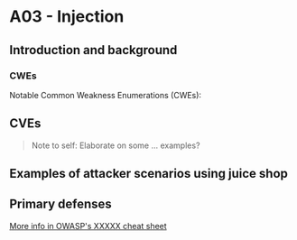 # A03 - Injection

## Introduction and background

### CWEs

Notable Common Weakness Enumerations (CWEs):

## CVEs

>Note to self: Elaborate on some ... examples?

## Examples of attacker scenarios using juice shop


## Primary defenses


[More info in OWASP's XXXXX cheat sheet]()
